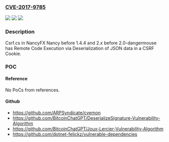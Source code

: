 ### [CVE-2017-9785](https://cve.mitre.org/cgi-bin/cvename.cgi?name=CVE-2017-9785)
![](https://img.shields.io/static/v1?label=Product&message=NancyFX%20Framework%20Up%20to%202.0.0&color=blue)
![](https://img.shields.io/static/v1?label=Version&message=NancyFX%20Framework%20Up%20to%202.0.0%20&color=brightgreen)
![](https://img.shields.io/static/v1?label=Vulnerability&message=Remote%20Code%20Execution%20via%20untrusted%20deserialization%20of%20Json%20data&color=brightgreen)

### Description

Csrf.cs in NancyFX Nancy before 1.4.4 and 2.x before 2.0-dangermouse has Remote Code Execution via Deserialization of JSON data in a CSRF Cookie.

### POC

#### Reference
No PoCs from references.

#### Github
- https://github.com/ARPSyndicate/cvemon
- https://github.com/BitcoinChatGPT/DeserializeSignature-Vulnerability-Algorithm
- https://github.com/BitcoinChatGPT/Joux-Lercier-Vulnerability-Algorithm
- https://github.com/dotnet-felickz/vulnerable-dependencies

